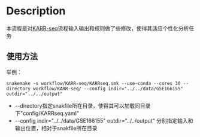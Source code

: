 # Description

本流程是对[KARR-seq](https://github.com/ouyang-lab/KARR-seq.git)流程输入输出和规则做了些修改，使得其适应个性化分析任务

## 使用方法

举例：

```shell
snakemake -s workflow/KARR-seq/KARRseq.smk --use-conda --cores 30 --directory workflow/KARR-seq/ --config indir="../../data/GSE166155" outdir="../../output" 
```

- --directory指定snakfile所在目录，使得其可以加载同目录下"config/KARRseq.yaml"
- --config indir="../../data/GSE166155" outdir="../../output" 分别指定输入和输出位置，相对于snakfile所在目录
